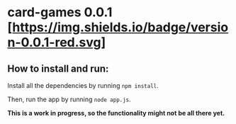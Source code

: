 # card-games 0.0.1 [https://img.shields.io/badge/version-0.0.1-red.svg]
## How to install and run:
Install all the dependencies by running `npm install`.

Then, run the app by running `node app.js`.

**This is a work in progress, so the functionality might not be all there yet.**
